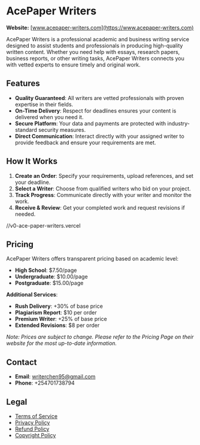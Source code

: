 # AcePaper Writers

**Website:** [www.acepaper-writers.com](https://www.acepaper-writers.com)

AcePaper Writers is a professional academic and business writing service designed to assist students and professionals in producing high-quality written content. Whether you need help with essays, research papers, business reports, or other writing tasks, AcePaper Writers connects you with vetted experts to ensure timely and original work.

## Features

- **Quality Guaranteed**: All writers are vetted professionals with proven expertise in their fields.
- **On-Time Delivery**: Respect for deadlines ensures your content is delivered when you need it.
- **Secure Platform**: Your data and payments are protected with industry-standard security measures.
- **Direct Communication**: Interact directly with your assigned writer to provide feedback and ensure your requirements are met.

## How It Works

1. **Create an Order**: Specify your requirements, upload references, and set your deadline.
2. **Select a Writer**: Choose from qualified writers who bid on your project.
3. **Track Progress**: Communicate directly with your writer and monitor the work.
4. **Receive & Review**: Get your completed work and request revisions if needed.

//v0-ace-paper-writers.vercel

## Pricing

AcePaper Writers offers transparent pricing based on academic level:

- **High School**: $7.50/page
- **Undergraduate**: $10.00/page
- **Postgraduate**: $15.00/page

**Additional Services**:

- **Rush Delivery**: +30% of base price
- **Plagiarism Report**: $10 per order
- **Premium Writer**: +25% of base price
- **Extended Revisions**: $8 per order

*Note: Prices are subject to change. Please refer to the Pricing Page on their website for the most up-to-date information.*

## Contact

- **Email**: writerchen95@gmail.com
- **Phone**: +254701738794

## Legal

- [Terms of Service](https://www.acepaper-writers.com/terms-of-service)
- [Privacy Policy](https://www.acepaper-writers.com/privacy-policy)
- [Refund Policy](https://www.acepaper-writers.com/refund-policy)
- [Copyright Policy](https://www.acepaper-writers.com/copyright-policy)
